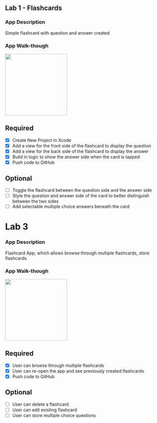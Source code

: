 ## Lab 1 - Flashcards


### App Description
Simple flashcard with question and answer created 

### App Walk-though

<img src="http://g.recordit.co/EkjdY8epl6.gif" width=200><br>



## Required
- [x] Create New Project in Xcode
- [x] Add a view for the front side of the flashcard to display the question
- [x] Add a view for the back side of the flashcard to display the answer
- [x] Build in logic to show the answer side when the card is tapped
- [x] Push code to GitHub
## Optional
- [ ] Toggle the flashcard between the question side and the answer side
- [ ] Style the question and answer side of the card to better distinguish between the two sides
- [ ] Add selectable multiple choice answers beneath the card

# Lab 3

### App Description
Flashcard App, which allows browse through multiple flashcards, store flashcards.


### App Walk-though

<img src="http://g.recordit.co/wabAGkrsp1.gif" width=200><br>

## Required
- [x] User can browse through multiple flashcards
- [x] User can re-open the app and see previously created flashcards
- [x] Push code to GitHub
## Optional
- [ ] User can delete a flashcard
- [ ] User can edit existing flashcard
- [ ] User can store multiple choice questions
